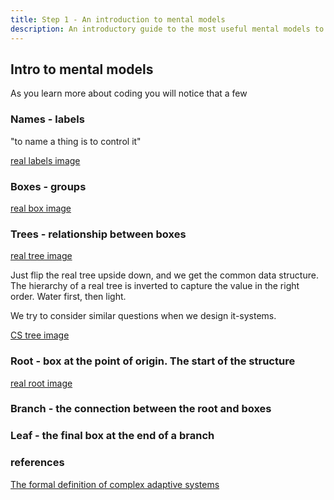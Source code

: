 ```yaml
---
title: Step 1 - An introduction to mental models
description: An introductory guide to the most useful mental models to understand systems.
---
```


## Intro to mental models

As you learn more about coding you will notice that a few

### Names - labels

"to name a thing is to control it"

[real labels image](https://unsplash.com/photos/assorted-sticker-lot-ljZ2KRh_gZM)

### Boxes - groups

[real box image](https://unsplash.com/photos/brown-cardboard-boxes-on-white-metal-rack-BNBA1h-NgdY)

### Trees - relationship between boxes

[real tree image](https://unsplash.com/photos/green-leaf-tree-under-blue-sky-tGTVxeOr_Rs)

Just flip the real tree upside down, and we get the common data structure.
The hierarchy of a real tree is inverted to capture the value in the right order. Water first, then light.

We try to consider similar questions when we design it-systems.

[CS tree image](https://media.geeksforgeeks.org/wp-content/uploads/20221129094006/Treedatastructure.png)

### Root - box at the point of origin. The start of the structure

[real root image](https://unsplash.com/photos/brown-tree-trunk-with-green-leaves-OicnHt5EahE)

### Branch - the connection between the root and boxes

### Leaf - the final box at the end of a branch

### references

[The formal definition of complex adaptive systems](https://en.wikipedia.org/wiki/Complex_adaptive_system)
